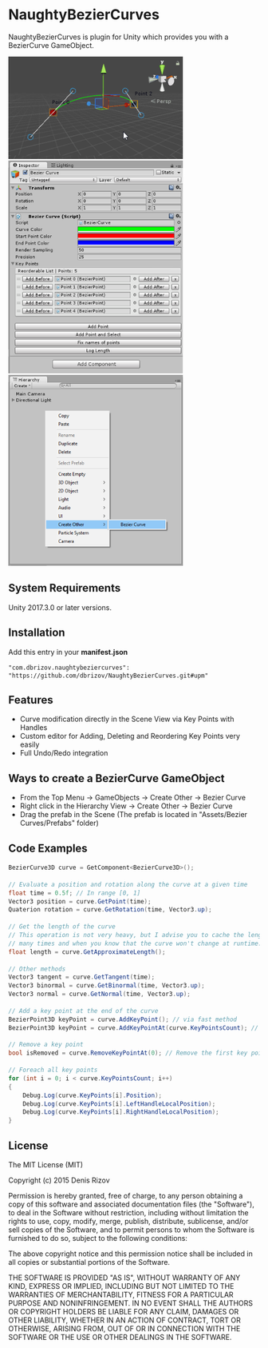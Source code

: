 # NaughtyBezierCurves
NaughtyBezierCurves is plugin for Unity which provides you with a BezierCurve GameObject.

<img src="https://github.com/dbrizov/dbrizov.github.io/blob/master/images/project-images/bezier-curve/bezier-curve.gif" alt="gif" width="350" /><br />
<img src="https://github.com/dbrizov/dbrizov.github.io/blob/master/images/project-images/bezier-curve/bc4.png" alt="screenshot" width="350" />
<img src="https://github.com/dbrizov/dbrizov.github.io/blob/master/images/project-images/bezier-curve/bc2.png" alt="screenshot" width="350" />

## System Requirements
Unity 2017.3.0 or later versions.

## Installation
Add this entry in your **manifest.json**
```
"com.dbrizov.naughtybeziercurves": "https://github.com/dbrizov/NaughtyBezierCurves.git#upm"
```

## Features
- Curve modification directly in the Scene View via Key Points with Handles
- Custom editor for Adding, Deleting and Reordering Key Points very easily
- Full Undo/Redo integration

## Ways to create a BezierCurve GameObject
- From the Top Menu -> GameObjects -> Create Other -> Bezier Curve
- Right click in the Hierarchy View -> Create Other -> Bezier Curve
- Drag the prefab in the Scene (The prefab is located in "Assets/Bezier Curves/Prefabs" folder)

## Code Examples
```C#
BezierCurve3D curve = GetComponent<BezierCurve3D>();

// Evaluate a position and rotation along the curve at a given time
float time = 0.5f; // In range [0, 1]
Vector3 position = curve.GetPoint(time);
Quaterion rotation = curve.GetRotation(time, Vector3.up);

// Get the length of the curve
// This operation is not very heavy, but I advise you to cache the length if you are going to use it
// many times and when you know that the curve won't change at runtime.
float length = curve.GetApproximateLength();

// Other methods
Vector3 tangent = curve.GetTangent(time);
Vector3 binormal = curve.GetBinormal(time, Vector3.up);
Vector3 normal = curve.GetNormal(time, Vector3.up);

// Add a key point at the end of the curve
BezierPoint3D keyPoint = curve.AddKeyPoint(); // via fast method
BezierPoint3D keyPoint = curve.AddKeyPointAt(curve.KeyPointsCount); // via specific index

// Remove a key point
bool isRemoved = curve.RemoveKeyPointAt(0); // Remove the first key point

// Foreach all key points
for (int i = 0; i < curve.KeyPointsCount; i++)
{
    Debug.Log(curve.KeyPoints[i].Position);
    Debug.Log(curve.KeyPoints[i].LeftHandleLocalPosition);
    Debug.Log(curve.KeyPoints[i].RightHandleLocalPosition);
}
```

## License
The MIT License (MIT)

Copyright (c) 2015 Denis Rizov

Permission is hereby granted, free of charge, to any person obtaining a copy
of this software and associated documentation files (the "Software"), to deal
in the Software without restriction, including without limitation the rights
to use, copy, modify, merge, publish, distribute, sublicense, and/or sell
copies of the Software, and to permit persons to whom the Software is
furnished to do so, subject to the following conditions:

The above copyright notice and this permission notice shall be included in all
copies or substantial portions of the Software.

THE SOFTWARE IS PROVIDED "AS IS", WITHOUT WARRANTY OF ANY KIND, EXPRESS OR
IMPLIED, INCLUDING BUT NOT LIMITED TO THE WARRANTIES OF MERCHANTABILITY,
FITNESS FOR A PARTICULAR PURPOSE AND NONINFRINGEMENT. IN NO EVENT SHALL THE
AUTHORS OR COPYRIGHT HOLDERS BE LIABLE FOR ANY CLAIM, DAMAGES OR OTHER
LIABILITY, WHETHER IN AN ACTION OF CONTRACT, TORT OR OTHERWISE, ARISING FROM,
OUT OF OR IN CONNECTION WITH THE SOFTWARE OR THE USE OR OTHER DEALINGS IN THE
SOFTWARE.
